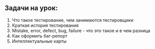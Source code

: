 ## Задачи на урок:
1. Что такое тестирование, чем занимаются тестировщики
2. Краткая история тестирования
4. Mistake, error, defect, bug, failure - что это такое и в чем разница
6. Как оформить баг-репорт
7. Интеллектуальные карты
